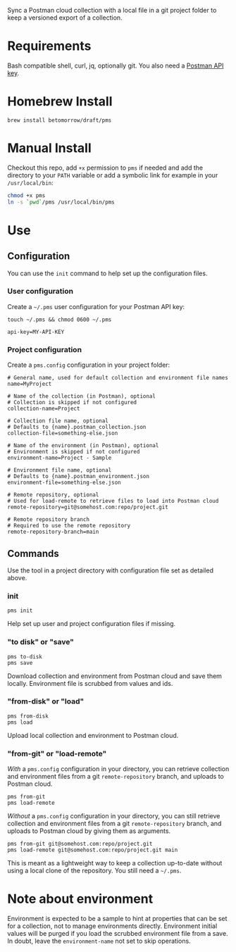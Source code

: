 Sync a Postman cloud collection with a local file in a git project folder to
keep a versioned export of a collection.

# Requirements

Bash compatible shell, curl, jq, optionally git.
You also need a [Postman API key](https://learning.postman.com/docs/developer/intro-api/).

# Homebrew Install

```
brew install betomorrow/draft/pms
```

# Manual Install

Checkout this repo, add `+x` permission to `pms` if needed and add the
directory to your `PATH` variable or add a symbolic link for example in your
`/usr/local/bin`:

```sh
chmod +x pms
ln -s `pwd`/pms /usr/local/bin/pms
```

# Use

## Configuration

You can use the `init` command to help set up the configuration files.

### User configuration

Create a `~/.pms` user configuration for your Postman API key:

```shell
touch ~/.pms && chmod 0600 ~/.pms
```

```properties
api-key=MY-API-KEY
```

### Project configuration

Create a `pms.config` configuration in your project folder:

```properties
# General name, used for default collection and environment file names
name=MyProject

# Name of the collection (in Postman), optional
# Collection is skipped if not configured
collection-name=Project

# Collection file name, optional
# Defaults to {name}.postman_collection.json
collection-file=something-else.json

# Name of the environment (in Postman), optional
# Environment is skipped if not configured
environment-name=Project - Sample

# Environment file name, optional
# Defaults to {name}.postman_environment.json
environment-file=something-else.json

# Remote repository, optional
# Used for load-remote to retrieve files to load into Postman cloud
remote-repository=git@somehost.com:repo/project.git

# Remote repository branch
# Required to use the remote repository
remote-repository-branch=main
```

## Commands

Use the tool in a project directory with configuration file set as detailed above.

### init

```
pms init
```

Help set up user and project configuration files if missing.

### "to disk" or "save"

```
pms to-disk
pms save
```

Download collection and environment from Postman cloud and save them locally.
Environment file is scrubbed from values and ids.

### "from-disk" or "load"

```
pms from-disk
pms load
```

Upload local collection and environment to Postman cloud.

### "from-git" or "load-remote"

*With* a `pms.config` configuration in your directory, you can retrieve collection and environment files
from a git `remote-repository` branch, and uploads to Postman cloud.

```
pms from-git
pms load-remote
```

*Without* a `pms.config` configuration in your directory, you can still retrieve collection and
environment files from a git `remote-repository` branch, and uploads to Postman cloud by giving them as
arguments.

```
pms from-git git@somehost.com:repo/project.git
pms load-remote git@somehost.com:repo/project.git main
```

This is meant as a lightweight way to keep a collection up-to-date without using a local clone of the
repository. You still need a `~/.pms`.

# Note about environment

Environment is expected to be a sample to hint at properties that can be set
for a collection, not to manage environments directly. Environment initial
values will be purged if you load the scrubbed environment file from a save.
In doubt, leave the `environment-name` not set to skip operations.

